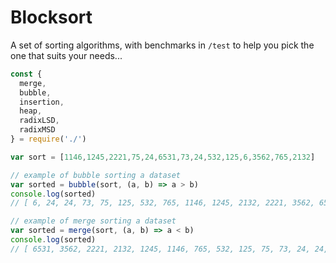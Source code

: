 # Blocksort 

A set of sorting algorithms, with benchmarks in `/test` to help you pick the one that suits your needs...

```js
const {
  merge,
  bubble,
  insertion,
  heap,
  radixLSD,
  radixMSD
} = require('./') 

var sort = [1146,1245,2221,75,24,6531,73,24,532,125,6,3562,765,2132]

// example of bubble sorting a dataset
var sorted = bubble(sort, (a, b) => a > b)
console.log(sorted)
// [ 6, 24, 24, 73, 75, 125, 532, 765, 1146, 1245, 2132, 2221, 3562, 6531 ]

// example of merge sorting a dataset
var sorted = merge(sort, (a, b) => a < b)
console.log(sorted)
// [ 6531, 3562, 2221, 2132, 1245, 1146, 765, 532, 125, 75, 73, 24, 24, 6 ]
```
